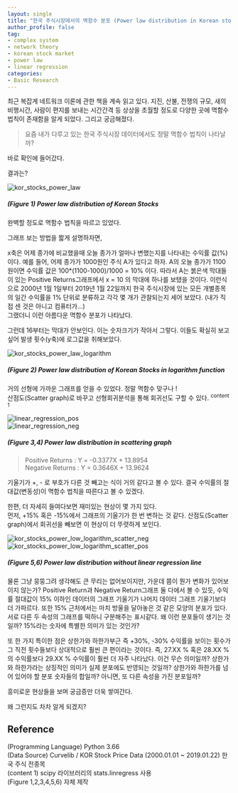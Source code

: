 ```yaml
---
layout: single
title: "한국 주식시장에서의 멱함수 분포 (Power law distribution in Korean stock market)"
author_profile: false
tag: 
- complex system
- network theory
- korean stock market
- power law
- linear regression
categories: 
- Basic Research
---
```


최근 복잡계 네트워크 이론에 관한 책을 계속 읽고 있다. 지진, 산불, 전쟁의 규모, 새의 비행시간, 사람이 편지를 보내는 시간간격 등 상상을 초월할 정도로 다양한 곳에 멱함수 법칙이 존재함을 알게 되었다. 그리고 궁금해졌다.  

> 요즘 내가 다루고 있는 한국 주식시장 데이터에서도 정말 멱함수 법칙이 나타날까?  
 
바로 확인에 들어갔다.  
  
결과는?  
 
![kor_stocks_power_law](https://user-images.githubusercontent.com/34860302/51611300-4405d600-1f62-11e9-9e09-e86d57d2e2c4.png)  
 
##### (Figure 1) Power law distribution of Korean Stocks #####  
 
완벽할 정도로 멱함수 법칙을 따르고 있었다.  
 
그래프 보는 방법을 짧게 설명하자면,  
 
x축은 어제 종가에 비교했을때 오늘 종가가 얼마나 변했는지를 나타내는 수익률 값(%)이다. 예를 들어, 어제 종가가 1000원인 주식 A가 있다고 하자. A의 오늘 종가가 1100원이면 수익률 값은 100*(1100-1000)/1000 = 10% 이다. 따라서 A는 붉은색 막대들이 있는 Positive Returns그래프에서 x = 10 의 막대에 하나를 보탰을 것이다. 이런식으로 2000년 1월 1일부터 2019년 1월 22일까지 한국 주식시장에 있는 모든 개별종목의 일간 수익률을 1% 단위로 분류하고 각각 몇 개가 관찰되는지 세어 보았다. (내가 직접 센 것은 아니고 컴퓨터가…)  
그랬더니 이런 아름다운 멱함수 분포가 나타났다.  
  
그런데 16부터는 막대가 안보인다. 이는 숫자크기가 작아서 그렇다. 이들도 확실히 보고싶어 발생 횟수(y축)에 로그값을 취해보았다.  
 
![kor_stocks_power_law_logarithm](https://user-images.githubusercontent.com/34860302/51611312-4a944d80-1f62-11e9-982b-80d3b5c020b9.png)  
 
##### (Figure 2) Power law distribution of Korean Stocks in logarithm function #####  
 
거의 선형에 가까운 그래프를 얻을 수 있었다. 정말 멱함수 맞구나 !  
산점도(Scatter graph)로 바꾸고 선형회귀분석을 통해 회귀선도 구할 수 있다. <sup>content 1</sup>  
 
![linear_regression_pos](https://user-images.githubusercontent.com/34860302/51611848-90054a80-1f63-11e9-8e66-8b89900b1f4e.png)  
![linear_regression_neg](https://user-images.githubusercontent.com/34860302/51611851-9267a480-1f63-11e9-869d-1b13dcb7125c.png)  
 
##### (Figure 3,4) Power law distribution in scattering graph #####  
 
> Positive Returns : Y = -0.3377X + 13.8954  
> Negative Returns : Y = 0.3646X + 13.9624  
 
기울기가 +, - 로 부호가 다른 것 빼고는 식이 거의 같다고 볼 수 있다. 결국 수익률의 절대값(변동성)이 멱함수 법칙을 따른다고 볼 수 있겠다.  
 
한편, 더 자세히 들여다보면 재미있는 현상이 몇 가지 있다.  
먼저, +15% 혹은 -15%에서 그래프의 기울기가 한 번 변하는 것 같다. 산점도(Scatter graph)에서 회귀선을 빼보면 이 현상이 더 뚜렷하게 보인다.  
 
![kor_stocks_power_low_logarithm_scatter_neg](https://user-images.githubusercontent.com/34860302/51611679-2be28680-1f63-11e9-829e-fe3251e489b1.png)  
![kor_stocks_power_low_logarithm_scatter_pos](https://user-images.githubusercontent.com/34860302/51611685-30a73a80-1f63-11e9-85f7-e2ec8ec09c40.png)  
 
##### (Figure 5,6) Power law distribution without linear regression line #####  

물론 그냥 뭉뚱그려 생각해도 큰 무리는 없어보이지만, 가운데 쯤이 뭔가 변화가 있어보이지 않는가? Positive Return과 Negative Return그래프 둘 다에서 볼 수 있듯, 수익률 절대값이 15% 이하인 데이터의 그래프 기울기가 나머지 데이터 그래프 기울기보다 더 가파르다. 또한 15% 근처에서는 마치 방울을 달아놓은 것 같은 모양의 분포가 있다. 서로 다른 두 속성의 그래프를 떡하니 구분해주는 표시같다. 왜 이런 분포들이 생기는 것일까? 15%라는 숫자에 특별한 의미가 있는 것인가?  
 
또 한 가지 특이한 점은 상한가와 하한가부근 즉 +30%, -30% 수익률을 보이는 횟수가 그 직전 횟수들보다 상대적으로 훨씬 큰 편이라는 것이다. 즉, 27.XX % 혹은 28.XX %의 수익률보다 29.XX % 수익률이 훨씬 더 자주 나타났다. 이건 무슨 의미일까? 상한가와 하한가라는 상징적인 의미가 실제 분포에도 반영되는 것일까? 상한가와 하한가를 넘어 있어야 할 분포 숫자들의 합일까? 아니면, 또 다른 속성을 가진 분포일까?  
 
흥미로운 현상들을 보며 궁금증만 더욱 쌓여간다.   
 
왜 그런지도 차차 알게 되겠지?  
 
## Reference ##  
(Programming Language) Python 3.66  
(Data Source) Curvelib / KOR Stock Price Data (2000.01.01 ~ 2019.01.22) 한국 주식 전종목  
(content 1) scipy 라이브러리의 stats.linregress 사용  
(Figure 1,2,3,4,5,6) 자체 제작  





